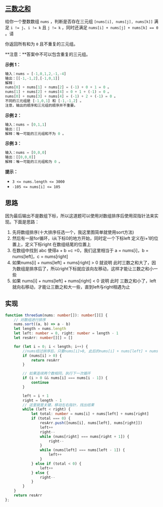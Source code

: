 ## [三数之和](https://leetcode.cn/problems/3sum/)

给你一个整数数组 `nums` ，判断是否存在三元组 `[nums[i], nums[j], nums[k]]` 满足 `i != j`、`i != k` 且 `j != k` ，同时还满足 `nums[i] + nums[j] + nums[k] == 0` 。请

你返回所有和为 `0` 且不重复的三元组。

**注意：**答案中不可以包含重复的三元组。

**示例 1：**

```js
输入：nums = [-1,0,1,2,-1,-4]
输出：[[-1,-1,2],[-1,0,1]]
解释：
nums[0] + nums[1] + nums[2] = (-1) + 0 + 1 = 0 。
nums[1] + nums[2] + nums[4] = 0 + 1 + (-1) = 0 。
nums[0] + nums[3] + nums[4] = (-1) + 2 + (-1) = 0 。
不同的三元组是 [-1,0,1] 和 [-1,-1,2] 。
注意，输出的顺序和三元组的顺序并不重要。
```

**示例 2：**

```js
输入：nums = [0,1,1]
输出：[]
解释：唯一可能的三元组和不为 0 。
```

**示例 3：**

```js
输入：nums = [0,0,0]
输出：[[0,0,0]]
解释：唯一可能的三元组和为 0 。
```

**提示：**

- `3 <= nums.length <= 3000`
- `-105 <= nums[i] <= 105`

## 思路

因为最后输出不是数组下标，所以这道题可以使用对数组排序后使用双指针法来实现。下面是思路：

1. 先将数组排序(十大排序任选一个，我这里图简单就使用sort方法)
2. 然后有一层for循环，i从下标0的地方开始，同时定一个下标left 定义在i+1的位置上，定义下标right 在数组结尾的位置上
3. 在数组中找到 abc 使得a + b +c =0，我们这里相当于 a = nums[i]，b = nums[left]，c = nums[right]
4. 如果nums[i] + nums[left] + nums[right] > 0 就说明 此时三数之和大了，因为数组是排序后了，所以right下标就应该向左移动，这样才能让三数之和小一些
5. 如果 nums[i] + nums[left] + nums[right] < 0 说明 此时 三数之和小了，left 就向右移动，才能让三数之和大一些，直到left与right相遇为止

## 实现

```typescript
function threeSum(nums: number[]): number[][] {
    // 对数组进行排序
    nums.sort((a, b) => a - b)
    let length = nums.length
    let left: number = 0, right: number = length - 1
    let resArr: number[][] = []

    for (let i = 0; i < length; i++) {
        //nums经过排序后，只要nums[i]>0, 此后的nums[i] + nums[left] + nums[right]均大于0,可以提前终止循环。
    	if (nums[i] > 0) {
            return resArr
	    }

        // 如果连续两个数相同，执行下一次循环
        if (i > 0 && nums[i] === nums[i - 1]) {
            continue
        }

        left = i + 1
        right = length - 1
        // 这里就是关键，移动左右指针，找出结果
        while (left < right) {
            let total: number = nums[i] + nums[left] + nums[right]
            if (total === 0) {
                resArr.push([nums[i], nums[left], nums[right]])
                left++
                right--
                while (nums[right] === nums[right + 1]) {
                    right--
                }
                while (nums[left] === nums[left - 1]) {
                    left++
                }
            } else if (total < 0) {
                left++
            } else {
                right--
            }
        }
    }
    return resArr
};
```

